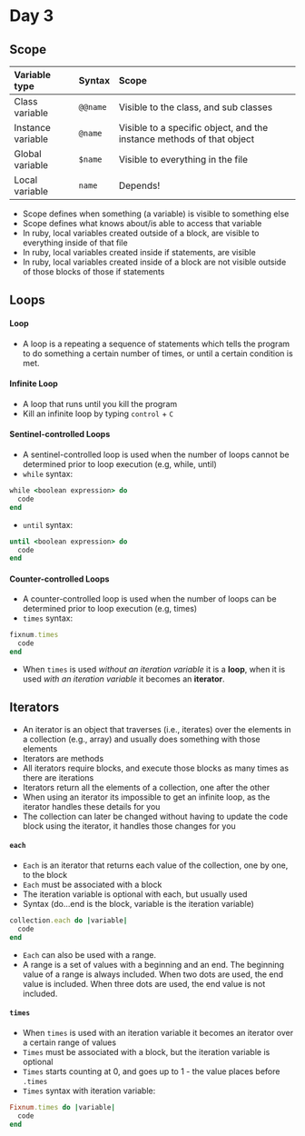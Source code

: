 # Day 3

## Scope
| Variable type | Syntax | Scope |
| :--- | :--- | :--- |
| Class variable | `@@name` | Visible to the class, and sub classes |
| Instance variable | `@name` | Visible to a specific object, and the instance methods of that object |
| Global variable | `$name` | Visible to everything in the file |
| Local variable | `name`| Depends! |

* Scope defines when something (a variable) is visible to something else
* Scope defines what knows about/is able to access that variable
* In ruby, local variables created outside of a block, are visible to everything inside of that file
* In ruby, local variables created inside if statements, are visible
* In ruby, local variables created inside of a block are not visible outside of those blocks of those if statements  

## Loops

#### Loop
* A loop is a repeating a sequence of statements which tells the program to do something a certain number of times, or until a certain condition is met.

#### Infinite Loop
* A loop that runs until you kill the program
* Kill an infinite loop by typing `control` + `C`

#### Sentinel-controlled Loops
* A sentinel-controlled loop is used when the number of loops cannot be determined prior to loop execution (e.g, while, until)
* `while` syntax:
```ruby
while <boolean expression> do
  code
end
```
* `until` syntax:
```ruby
until <boolean expression> do
  code
end
```

#### Counter-controlled Loops
* A counter-controlled loop is used when the number of loops can be determined prior to loop execution (e.g, times)
* `times` syntax:
```ruby
fixnum.times
  code
end
```
* When `times` is used _without an iteration variable_ it is a **loop**, when it is used _with an iteration variable_ it becomes an **iterator**.


## Iterators

* An iterator is an object that traverses (i.e., iterates) over the elements in a collection (e.g., array) and usually does something with those elements
* Iterators are methods
* All iterators require blocks, and execute those blocks as many times as there are iterations
* Iterators return all the elements of a collection, one after the other
* When using an iterator its impossible to get an infinite loop, as the iterator handles these details for you
* The collection can later be changed without having to update the code block using the iterator, it handles those changes for you

#### `each`
* `Each` is an iterator that returns each value of the collection, one by one, to the block
* `Each` must be associated with a block
* The iteration variable is optional with each, but usually used
* Syntax (do...end is the block, variable is the iteration variable)
```ruby
collection.each do |variable|
  code
end
```
* `Each` can also be used with a range.
* A range is a set of values with a beginning and an end. The beginning value of a range is always included. When two dots are used, the end value is included. When three dots are used, the end value is not included.

#### `times`
* When `times` is used with an iteration variable it becomes an iterator over a certain range of values
* `Times` must be associated with a block, but the iteration variable is optional
* `Times` starts counting at 0, and goes up to 1 - the value places before `.times`
* `Times` syntax with iteration variable:
```ruby
Fixnum.times do |variable|
  code
end
```
